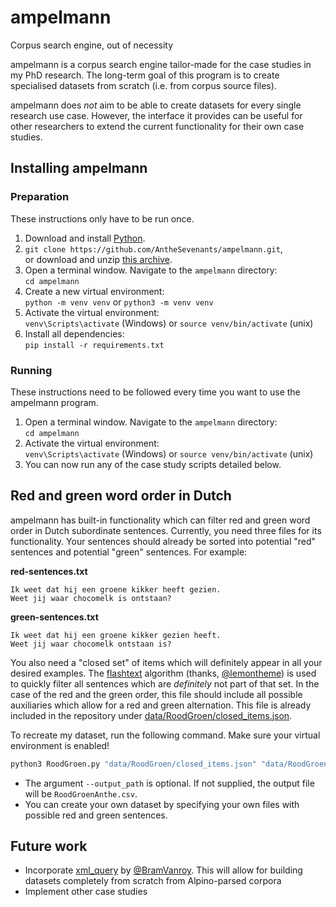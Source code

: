 # ampelmann
Corpus search engine, out of necessity

ampelmann is a corpus search engine tailor-made for the case studies in my PhD research. The long-term goal of this program is to create specialised datasets from scratch (i.e. from corpus source files).

ampelmann does *not* aim to be able to create datasets for every single research use case. However, the interface it provides can be useful for other researchers to extend the current functionality for their own case studies.

## Installing ampelmann

### Preparation

These instructions only have to be run once.

1. Download and install [Python](https://www.python.org/).
2. `git clone https://github.com/AntheSevenants/ampelmann.git`,   
    or download and unzip [this archive](https://github.com/AntheSevenants/ampelmann/archive/refs/heads/main.zip).
3. Open a terminal window. Navigate to the `ampelmann` directory:  
    `cd ampelmann`
4. Create a new virtual environment:  
    `python -m venv venv` or `python3 -m venv venv`
5. Activate the virtual environment:  
    `venv\Scripts\activate` (Windows) or `source venv/bin/activate` (unix)
6. Install all dependencies:  
    `pip install -r requirements.txt`

### Running

These instructions need to be followed every time you want to use the ampelmann program.

1. Open a terminal window. Navigate to the `ampelmann` directory:  
    `cd ampelmann`
2. Activate the virtual environment:  
    `venv\Scripts\activate` (Windows) or `source venv/bin/activate` (unix)
3. You can now run any of the case study scripts detailed below.

## Red and green word order in Dutch

ampelmann has built-in functionality which can filter red and green word order in Dutch subordinate sentences. Currently, you need three files for its functionality. Your sentences should already be sorted into potential "red" sentences and potential "green" sentences. For example:

**red-sentences.txt**
```
Ik weet dat hij een groene kikker heeft gezien.
Weet jij waar chocomelk is ontstaan?
```

**green-sentences.txt**
```
Ik weet dat hij een groene kikker gezien heeft.
Weet jij waar chocomelk ontstaan is?
```

You also need a "closed set" of items which will definitely appear in all your desired examples. The [flashtext](https://arxiv.org/abs/1711.00046) algorithm (thanks, [@lemontheme](https://github.com/lemontheme)) is used to quickly filter all sentences which are *definitely* not part of that set. In the case of the red and the green order, this file should include all possible auxiliaries which allow for a red and green alternation. This file is already included in the repository under [data/RoodGroen/closed_items.json](https://github.com/AntheSevenants/ampelmann/blob/main/data/RoodGroen/closed_items.json).

To recreate my dataset, run the following command. Make sure your virtual environment is enabled!

```bash
python3 RoodGroen.py "data/RoodGroen/closed_items.json" "data/RoodGroen/WRPPB-rood.txt" "data/RoodGroen/WRPPB-groen.txt" --output_path "RoodGroen.csv"
```

* The argument `--output_path` is optional. If not supplied, the output file will be `RoodGroenAnthe.csv`.
* You can create your own dataset by specifying your own files with possible red and green sentences.

## Future work

* Incorporate [xml_query](https://github.com/BramVanroy/xml_query) by [@BramVanroy](https://github.com/BramVanroy). This will allow for building datasets completely from scratch from Alpino-parsed corpora
* Implement other case studies